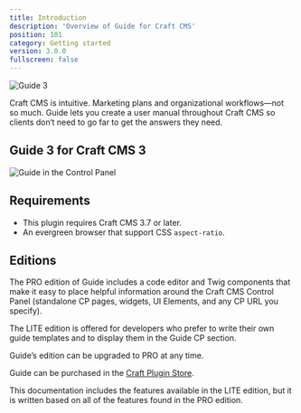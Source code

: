 ```yaml
---
title: Introduction
description: 'Overview of Guide for Craft CMS'
position: 101
category: Getting started
version: 3.0.0
fullscreen: false
---
```


![Guide 3](https://wbrowar.us-east-1.linodeobjects.com/static/guide-docs/guide-3-header.png?mtime=20210815174641&focal=none)

Craft CMS is intuitive. Marketing plans and organizational workflows—not so much. Guide lets you create a user manual throughout Craft CMS so clients don‘t need to go far to get the answers they need.

## Guide 3 for Craft CMS 3

![Guide in the Control Panel](https://assets.wbrowar.com/guide/img/guide-overview.png)


## Requirements

- This plugin requires Craft CMS 3.7 or later.
- An evergreen browser that support CSS `aspect-ratio`.


## Editions

The PRO edition of Guide includes a code editor and Twig components that make it easy to place helpful information around the Craft CMS Control Panel (standalone CP pages, widgets, UI Elements, and any CP URL you specify).

The LITE edition is offered for developers who prefer to write their own guide templates and to display them in the Guide CP section.

<alert type="info">Guide’s edition can be upgraded to PRO at any time.</alert>

Guide can be purchased in the [Craft Plugin Store](https://plugins.craftcms.com/guide).

This documentation includes the features available in the LITE edition, but it is written based on all of the features found in the PRO edition.